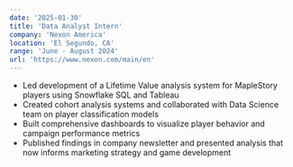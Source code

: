 ```yaml
---
date: '2025-01-30'
title: 'Data Analyst Intern'
company: 'Nexon America'
location: 'El Segundo, CA'
range: 'June - August 2024'
url: 'https://www.nexon.com/main/en'
---
```


- Led development of a Lifetime Value analysis system for MapleStory players using Snowflake SQL and Tableau
- Created cohort analysis systems and collaborated with Data Science team on player classification models
- Built comprehensive dashboards to visualize player behavior and campaign performance metrics
- Published findings in company newsletter and presented analysis that now informs marketing strategy and game development
